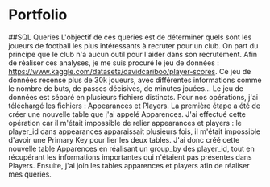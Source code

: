 # Portfolio

##SQL Queries
L'objectif de ces queries est de déterminer quels sont les joueurs de football les plus intéressants à recruter pour un club. On part du principe que le club n'a aucun outil pour l'aider dans son recrutement. Afin de réaliser ces analyses, je me suis procuré le jeu de données : https://www.kaggle.com/datasets/davidcariboo/player-scores. Ce jeu de données recense plus de 30k joueurs, avec différentes informations comme le nombre de buts, de passes décisives, de minutes jouées... Le jeu de données est séparé en plusieurs fichiers distincts. Pour nos opérations, j'ai téléchargé les fichiers : Appearances et Players.
La première étape a été de créer une nouvelle table que j'ai appelé Apparences. J'ai effectué cette opération car il m'était impossible de relier appearances et players : le player_id dans appearances apparaissait plusieurs fois, il m'était impossible d'avoir une Primary Key pour lier les deux tables. J'ai donc créé cette nouvelle table Apparences en réalisant un group_by des player_id, tout en récupérant les informations importantes qui n'étaient pas présentes dans Players.
Ensuite, j'ai join les tables apparences et players afin de réaliser mes queries.
